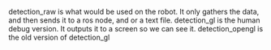 detection_raw is what would be used on the robot. It only gathers the data, and then sends it to a ros node, and or a text file.
detection_gl is the human debug version. It outputs it to a screen so we can see it.
detection_opengl is the old version of detection_gl
